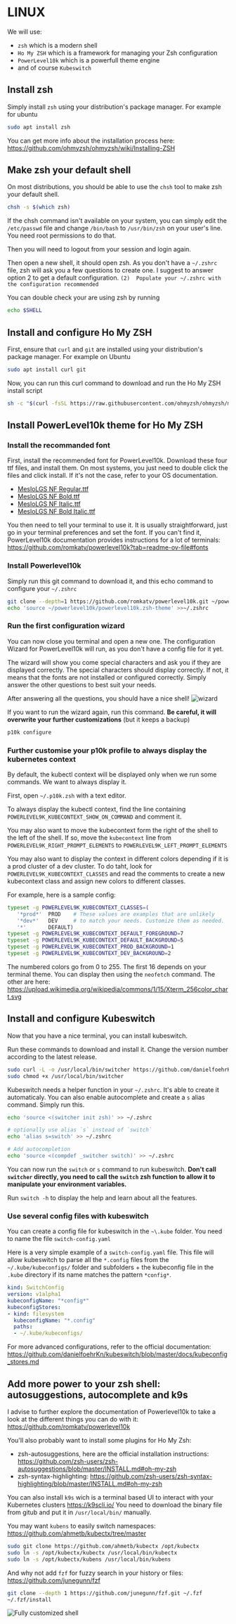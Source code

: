 # LINUX

We will use:

* `zsh` which is a modern shell
* `Ho My ZSH` which is a framework for managing your Zsh configuration
* `PowerLevel10k` which is a powerfull theme engine
* and of course `Kubeswitch`

## Install zsh

Simply install `zsh` using your distribution's package manager.
For example for ubuntu

```bash
sudo apt install zsh
```

You can get more info about the installation process here: <https://github.com/ohmyzsh/ohmyzsh/wiki/Installing-ZSH>

## Make zsh your default shell

On most distributions, you should be able to use the `chsh` tool to make zsh your default shell.

```bash
chsh -s $(which zsh)
```

If the chsh command isn't available on your system, you can simply edit the `/etc/passwd` file and change `/bin/bash` to `/usr/bin/zsh` on your user's line. You need root permissions to do that.

Then you will need to logout from your session and login again.

Then open a new shell, it should open zsh.
As you don't have a `~/.zshrc` file, zsh will ask you a few questions to create one. I suggest to answer option 2 to get a default configuration. `(2)  Populate your ~/.zshrc with the configuration recommended`

You can double check your are using zsh by running

```zsh
echo $SHELL
```

## Install and configure Ho My ZSH

First, ensure that `curl` and `git` are installed using your distribution's package manager.
For example on Ubuntu

```zsh
sudo apt install curl git
```

Now, you can run this curl command to download and run the Ho My ZSH install script

```zsh
sh -c "$(curl -fsSL https://raw.githubusercontent.com/ohmyzsh/ohmyzsh/master/tools/install.sh)"
```

## Install PowerLevel10k theme for Ho My ZSH

### Install the recommanded font

First, install the recommended font for PowerLevel10k.
Download these four ttf files, and install them. On most systems, you just need to double click the files and click install. If it's not the case, refer to your OS documentation.

* [MesloLGS NF Regular.ttf](
   https://github.com/romkatv/powerlevel10k-media/raw/master/MesloLGS%20NF%20Regular.ttf)
* [MesloLGS NF Bold.ttf](
   https://github.com/romkatv/powerlevel10k-media/raw/master/MesloLGS%20NF%20Bold.ttf)
* [MesloLGS NF Italic.ttf](
   https://github.com/romkatv/powerlevel10k-media/raw/master/MesloLGS%20NF%20Italic.ttf)
* [MesloLGS NF Bold Italic.ttf](
   https://github.com/romkatv/powerlevel10k-media/raw/master/MesloLGS%20NF%20Bold%20Italic.ttf)

You then need to tell your terminal to use it. It is usually straightforward, just go in your terminal preferences and set the font. If you can't find it, PowerLevel10k documentation provides instructions for a lot of terminals:
<https://github.com/romkatv/powerlevel10k?tab=readme-ov-file#fonts>

### Install Powerlevel10k

Simply run this git command to download it, and this echo command to configure your `~/.zshrc`

```zsh
git clone --depth=1 https://github.com/romkatv/powerlevel10k.git ~/powerlevel10k
echo 'source ~/powerlevel10k/powerlevel10k.zsh-theme' >>~/.zshrc
```

### Run the first configuration wizard

You can now close you terminal and open a new one. The configuration Wizard for PowerLevel10k will run, as you don't have a config file for it yet.

The wizard will show you come special characters and ask you if they are displayed correctly.
The special characters should display correctly. If not, it means that the fonts are not installed or configured correctly.
Simply answer the other questions to best suit your needs.

After answering all the questions, you should have a nice shell!
![wizard](wizard.png)

If you want to run the wizard again, run this command. **Be careful, it will overwrite your further customizations** (but it keeps a backup)

```zsh
p10k configure
```

### Further customise your p10k profile to always display the kubernetes context

By default, the kubectl context will be displayed only when we run some commands. We want to always display it.

First, open `~/.p10k.zsh` with a text editor.

To always display the kubectl context, find the line containing `POWERLEVEL9K_KUBECONTEXT_SHOW_ON_COMMAND` and comment it.

You may also want to move the kubecontext form the right of the shell to the left of the shell.
If so, move the `kubecontext` line from `POWERLEVEL9K_RIGHT_PROMPT_ELEMENTS` to `POWERLEVEL9K_LEFT_PROMPT_ELEMENTS`

You may also want to display the context in different colors depending if it is a prod cluster of a dev cluster. To do taht, look for `POWERLEVEL9K_KUBECONTEXT_CLASSES` and read the comments to create a new kubecontext class and assign new colors to different classes.

For example, here is a sample config:

```zsh
typeset -g POWERLEVEL9K_KUBECONTEXT_CLASSES=(
   '*prod*'  PROD    # These values are examples that are unlikely
   '*dev*'   DEV     # to match your needs. Customize them as needed.
   '*'       DEFAULT)
typeset -g POWERLEVEL9K_KUBECONTEXT_DEFAULT_FOREGROUND=7
typeset -g POWERLEVEL9K_KUBECONTEXT_DEFAULT_BACKGROUND=5
typeset -g POWERLEVEL9K_KUBECONTEXT_PROD_BACKGROUND=1
typeset -g POWERLEVEL9K_KUBECONTEXT_DEV_BACKGROUND=2
```

The numbered colors go from 0 to 255. The first 16 depends on your terminal theme. You can display then using the `neofetch` command.
The other are here: <https://upload.wikimedia.org/wikipedia/commons/1/15/Xterm_256color_chart.svg>

## Install and configure Kubeswitch

Now that you have a nice terminal, you can install kubeswitch.

Run these commands to download and install it. Change the version number according to the latest release.

```zsh
sudo curl -L -o /usr/local/bin/switcher https://github.com/danielfoehrKn/kubeswitch/releases/download/0.8.1/switcher_linux_amd64
sudo chmod +x /usr/local/bin/switcher
```

Kubeswitch needs a helper function in your `~/.zshrc`. It's able to create it automaticaly. You can also enable autocomplete and create a `s` alias command. Simply run this.

```zsh
echo 'source <(switcher init zsh)' >> ~/.zshrc

# optionally use alias `s` instead of `switch`
echo 'alias s=switch' >> ~/.zshrc

# Add autocompletion
echo 'source <(compdef _switcher switch)' >> ~/.zshrc
```

You can now run the `switch` or `s` command to run kubeswitch. **Don't call `switcher` directly, you need to call the `switch` zsh function to allow it to manipulate your environment variables.**

Run `switch -h` to display the help and learn about all the features.

### Use several config files with kubeswitch

You can create a config file for kubeswitch in the `~\.kube` folder.
You need to name the file `switch-config.yaml`

Here is a very simple example of a `switch-config.yaml` file.
This file will allow kubeswitch to parse all the `*.config` files from the `~/.kube/kubeconfigs/` folder and subfolders + the kubeconfig file in the `.kube` directory if its name matches the pattern `*config*`.

```yaml
kind: SwitchConfig
version: v1alpha1
kubeconfigName: "*config*"
kubeconfigStores:
- kind: filesystem
  kubeconfigName: "*.config"
  paths:
  - ~/.kube/kubeconfigs/
```

For more advanced configurations, refer to the official documentation: <https://github.com/danielfoehrKn/kubeswitch/blob/master/docs/kubeconfig_stores.md>

## Add more power to your zsh shell: autosuggestions, autocomplete and k9s

I advise to further explore the documentation of Powerlevel10k to take a look at the different things you can do with it: <https://github.com/romkatv/powerlevel10k>

You'll also probably want to install some plugins for Ho My Zsh:

* zsh-autosuggestions, here are the official installation instructions:
<https://github.com/zsh-users/zsh-autosuggestions/blob/master/INSTALL.md#oh-my-zsh>
* zsh-syntax-highlighting: <https://github.com/zsh-users/zsh-syntax-highlighting/blob/master/INSTALL.md#oh-my-zsh>

You can also install `k9s` wich is a terminal based UI to interact with your Kubernetes clusters <https://k9scli.io/>
You need to download the binary file from gitub and put it in `/usr/local/bin/` manually.

You may want `kubens` to easily switch namespaces: <https://github.com/ahmetb/kubectx/tree/master>

```zsh
sudo git clone https://github.com/ahmetb/kubectx /opt/kubectx
sudo ln -s /opt/kubectx/kubectx /usr/local/bin/kubectx
sudo ln -s /opt/kubectx/kubens /usr/local/bin/kubens
```

And why not add `fzf` for fuzzy search in your history or files: <https://github.com/junegunn/fzf>

```zsh
git clone --depth 1 https://github.com/junegunn/fzf.git ~/.fzf
~/.fzf/install
```

![Fully customized shell](../Fully_customized_zsh_linux.png)
